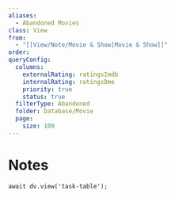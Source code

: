 ```yaml
---
aliases:
  - Abandoned Movies
class: View
from:
  - "[[View/Note/Movie & Show|Movie & Show]]"
order: 
queryConfig:
  columns:
    externalRating: ratingsImdb
    internalRating: ratingsDme
    priority: true
    status: true
  filterType: Abandoned
  folder: Database/Movie
  page:
    size: 100
---
```

# Notes

```dataviewjs
await dv.view('task-table');
```

